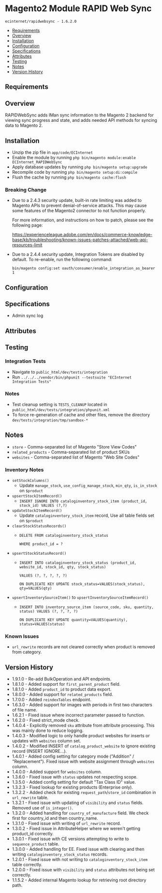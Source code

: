 # Magento2 Module RAPID Web Sync
``ecinternet/rapidwebsync - 1.6.2.0``

- [Requirements](#requirements-header)
- [Overview](#overview-header)
- [Installation](#installation-header)
- [Configuration](#configuration-header)
- [Specifications](#specifications-header)
- [Attributes](#attributes-header)
- [Testing](#testing-header)
- [Notes](#notes-header)
- [Version History](#version-history-header)

## Requirements

## Overview
RAPIDWebSync adds IMan sync information to the Magento 2 backend for viewing sync progress and state, and adds needed API methods for syncing data to Magento 2.

## Installation
- Unzip the zip file in `app/code/ECInternet`
- Enable the module by running `php bin/magento module:enable ECInternet_RAPIDWebSync`
- Apply database updates by running `php bin/magento setup:upgrade`
- Recompile code by running `php bin/magento setup:di:compile`
- Flush the cache by running `php bin/magento cache:flush`

### Breaking Change
- Due to a 2.4.3 security update, built-in rate limiting was added to Magento APIs to prevent denial-of-service attacks.  This may cause some features of the Magento2 connector to not function properly.

  For more information, and instructions on how to patch, please see the following page:

  https://experienceleague.adobe.com/en/docs/commerce-knowledge-base/kb/troubleshooting/known-issues-patches-attached/web-api-resources-limit

- Due to a 2.4.4 security update, Integration Tokens are disabled by default.  To re-enable, run the following command:

  ```bin/magento config:set oauth/consumer/enable_integration_as_bearer 1```

## Configuration

## Specifications
- Admin sync log

## Attributes

## Testing
### Integration Tests
- Navigate to `public_html/dev/tests/integration`
- Run `../../../vendor/bin/phpunit --testsuite "ECInternet Integration Tests"`

### Notes
- Test cleanup setting is `TESTS_CLEANUP` located in `public_html/dev/tests/integration/phpunit.xml`
- To force re-generation of cache and other files, remove the directory `dev/tests/integration/tmp/sandbox-*`

## Notes
- `store` - Comma-separated list of Magento "Store View Codes"
- `related_products` - Comma-separated list of product SKUs
- `websites` - Comma-separated list of Magento "Web Site Codes"

### Inventory Notes
- `setStockColumns()`
  - Update `manage_stock`, `use_config_manage_stock`, `min_qty`, `is_in_stock` on `$product`
- `upsertStockItemRecord()`
  - `INSERT IGNORE INTO cataloginventory_stock_item (product_id, stock_id) VALUES (?,?)` 
- `updateStockItemRecord()`
  - Update `cataloginventory_stock_item` record, Use all table fields set on `$product`
- `clearStockStatusRecords()`
  - `DELETE FROM cataloginventory_stock_status`
  
    `WHERE product_id = ?`
- `upsertStockStatusRecord()`
  - `INSERT INTO cataloginventory_stock_status (product_id, website_id, stock_id, qty, stock_status)`
  
    `VALUES (?, ?, ?, ?, ?)`
  
    `ON DUPLICATE KEY UPDATE stock_status=VALUES(stock_status), qty=VALUES(qty)`
- `upsertInventorySourceItem()` to `upsertInventorySourceItemRecord()`
  - `INSERT INTO inventory_source_item (source_code, sku, quantity, status) VALUES (?, ?, ?, ?)`
  
    `ON DUPLICATE KEY UPDATE quantity=VALUES(quantity), status=VALUES(status)`

### Known Issues
- `url_rewrite` records are not cleared correctly when product is removed from category.

## Version History
- 1.9.1.0 - Re-add BulkOperation and API endpoints.
- 1.8.1.0 - Added support for `first_parent_product` field.
- 1.8.1.0 - Added `product_id` to product data export.
- 1.8.0.0 - Added support for `related_products` field.
- 1.7.0.0 - Added `reindexTables` endpoint.
- 1.6.3.0 - Added support for images with periods in first two characters of file name.
- 1.6.2.1 - Fixed issue where incorrect parameter passed to function.
- 1.6.2.0 - Fixed strict_mode check.
- 1.4.0.4 - Explicitly removed `sku` attribute from attribute processing.  This was mainly done to reduce logging.
- 1.4.0.3 - Modified logic to only handle product websites for inserts or updates with `websites` column set.
- 1.4.0.2 - Modified INSERT of `catalog_product_website` to ignore existing record (INSERT IGNORE...).
- 1.4.0.1 - Added config setting for category mode ("Addition" / "Replacement").  Fixed issue with website assignment through `websites` column.
- 1.4.0.0 - Added support for `websites` column.
- 1.3.6.0 - Fixed issue with `status` updates not respecting scope.
- 1.3.5.0 - Added config setting for default "Tax Class ID" value.
- 1.3.2.3 - Fixed lookup for existing products (Enterprise only). 
- 1.3.2.2 - Added check for existing `request_path`/`store_id` combination in `url_rewrite` table. 
- 1.3.2.1 - Fixed issue with updating of `visibility` and `status` fields.  Removed use of `is_integer()`.
- 1.3.2.0 - Added handling for `country_of_manufacture` field.  We check first for country_id and then country_name.
- 1.3.1.0 - Fixed issue with writing of `url_rewrite` record.
- 1.3.0.2 - Fixed issue in AttributeHelper where we weren't getting product_id correctly.
- 1.3.0.1 - Fixed issue with CE versions attempting to write to `sequence_product` table.
- 1.3.0.0 - Added handling for EE.  Fixed issue with clearing and then writing `cataloginventory_stock_status` records.
- 1.2.0.1 - Fixed issue with not writing to `cataloginventory_stock_item` table correctly.
- 1.2.0.0 - Fixed issue with `visibility` and `status` attributes not being set correctly.
- 1.1.5.2 - Added internal Magento lookup for retrieving root directory path.
